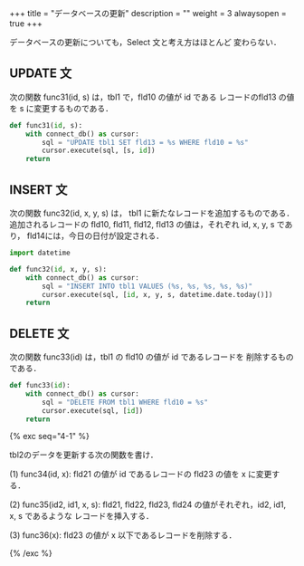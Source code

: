 +++
title = "データベースの更新"
description = ""
weight = 3
alwaysopen = true
+++

データベースの更新についても，Select 文と考え方はほとんど
変わらない．

## UPDATE 文

次の関数 func31(id, s) は，tbl1 で，fld10 の値が id である
レコードのfld13 の値を s に変更するものである．

```python
def func31(id, s):
    with connect_db() as cursor:
        sql = "UPDATE tbl1 SET fld13 = %s WHERE fld10 = %s"
        cursor.execute(sql, [s, id])
    return
```

## INSERT 文

次の関数 func32(id, x, y, s) は，
tbl1 に新たなレコードを追加するものである．追加されるレコードの
fld10, fld11, fld12, fld13 の値は，それぞれ id, x, y, s であり，
fld14には，今日の日付が設定される．

```python
import datetime

def func32(id, x, y, s):
    with connect_db() as cursor:
        sql = "INSERT INTO tbl1 VALUES (%s, %s, %s, %s, %s)"
        cursor.execute(sql, [id, x, y, s, datetime.date.today()])
    return
```

## DELETE 文

次の関数 func33(id) は，tbl1 の fld10 の値が id であるレコードを
削除するものである．

```python
def func33(id):
    with connect_db() as cursor:
        sql = "DELETE FROM tbl1 WHERE fld10 = %s"
        cursor.execute(sql, [id])
    return
```

{% exc seq="4-1" %}

tbl2のデータを更新する次の関数を書け．

(1) func34(id, x): fld21 の値が id であるレコードの fld23 の値を x に変更する．

(2) func35(id2, id1, x, s):
fld21, fld22, fld23, fld24 の値がそれぞれ，id2, id1, x, s であるような
レコードを挿入する．

(3) func36(x):
fld23 の値が x 以下であるレコードを削除する．

{% /exc %}


